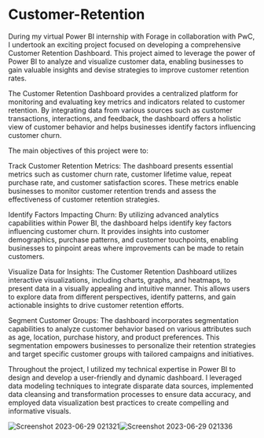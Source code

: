 # Customer-Retention

During my virtual Power BI internship with Forage in collaboration with PwC, I undertook an exciting project focused on developing a comprehensive Customer Retention Dashboard. This project aimed to leverage the power of Power BI to analyze and visualize customer data, enabling businesses to gain valuable insights and devise strategies to improve customer retention rates.

The Customer Retention Dashboard provides a centralized platform for monitoring and evaluating key metrics and indicators related to customer retention. By integrating data from various sources such as customer transactions, interactions, and feedback, the dashboard offers a holistic view of customer behavior and helps businesses identify factors influencing customer churn.

The main objectives of this project were to:

Track Customer Retention Metrics: The dashboard presents essential metrics such as customer churn rate, customer lifetime value, repeat purchase rate, and customer satisfaction scores. These metrics enable businesses to monitor customer retention trends and assess the effectiveness of customer retention strategies.

Identify Factors Impacting Churn: By utilizing advanced analytics capabilities within Power BI, the dashboard helps identify key factors influencing customer churn. It provides insights into customer demographics, purchase patterns, and customer touchpoints, enabling businesses to pinpoint areas where improvements can be made to retain customers.

Visualize Data for Insights: The Customer Retention Dashboard utilizes interactive visualizations, including charts, graphs, and heatmaps, to present data in a visually appealing and intuitive manner. This allows users to explore data from different perspectives, identify patterns, and gain actionable insights to drive customer retention efforts.

Segment Customer Groups: The dashboard incorporates segmentation capabilities to analyze customer behavior based on various attributes such as age, location, purchase history, and product preferences. This segmentation empowers businesses to personalize their retention strategies and target specific customer groups with tailored campaigns and initiatives.

Throughout the project, I utilized my technical expertise in Power BI to design and develop a user-friendly and dynamic dashboard. I leveraged data modeling techniques to integrate disparate data sources, implemented data cleansing and transformation processes to ensure data accuracy, and employed data visualization best practices to create compelling and informative visuals.


![Screenshot 2023-06-29 021321](https://github.com/mohit234567/Customer-Retention/assets/77202377/22d9d129-93c2-4a36-b192-496bb3fc57a2)![Screenshot 2023-06-29 021336](https://github.com/mohit234567/Customer-Retention/assets/77202377/d7038cb3-a5d6-49cb-8b04-9be2968318ae)
